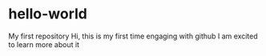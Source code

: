 # hello-world
My first repository 
Hi, this is my first time engaging with github
I am excited to learn more about it
